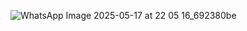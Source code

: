 ![WhatsApp Image 2025-05-17 at 22 05 16_692380be](https://github.com/user-attachments/assets/4b65bdd9-a6aa-4edb-8fcd-dcd1f6a758ca)
